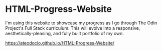 # HTML-Progress-Website
<p> I'm using this website to showcase my progress as I go through The Odin Project's Full Stack curriculum. This will evolve into a responsive, aesthetically-pleasing, and fully built portfolio of my own.</p>

https://ateodocio.github.io/HTML-Progress-Website/
